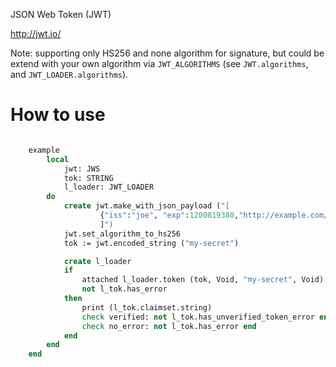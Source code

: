 JSON Web Token (JWT)

http://jwt.io/

Note: supporting only HS256 and none algorithm for signature, but could be extend with your own algorithm via `JWT_ALGORITHMS` (see `JWT.algorithms`, and `JWT_LOADER.algorithms`).

# How to use
```eiffel

	example
		local
			jwt: JWS
			tok: STRING
			l_loader: JWT_LOADER
		do
			create jwt.make_with_json_payload ("[
					{"iss":"joe", "exp":1200819380,"http://example.com/is_root":true}
					]")
			jwt.set_algorithm_to_hs256
			tok := jwt.encoded_string ("my-secret")

			create l_loader
			if
				attached l_loader.token (tok, Void, "my-secret", Void) as l_tok and then
				not l_tok.has_error
			then
				print (l_tok.claimset.string)
				check verified: not l_tok.has_unverified_token_error end
				check no_error: not l_tok.has_error end
			end
		end
	end
```


